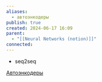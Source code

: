 ```yaml
---
aliases:
  - автоэнкодеры
publish: true
created: 2024-06-17 16:09
parent:
  - "[[Neural Networks (notion)]]"
connected:
---
```

- seq2seq


[Автоэнкодеры](https://ru.wikipedia.org/wiki/%D0%90%D0%B2%D1%82%D0%BE%D0%BA%D0%BE%D0%B4%D0%B8%D1%80%D0%BE%D0%B2%D1%89%D0%B8%D0%BA)